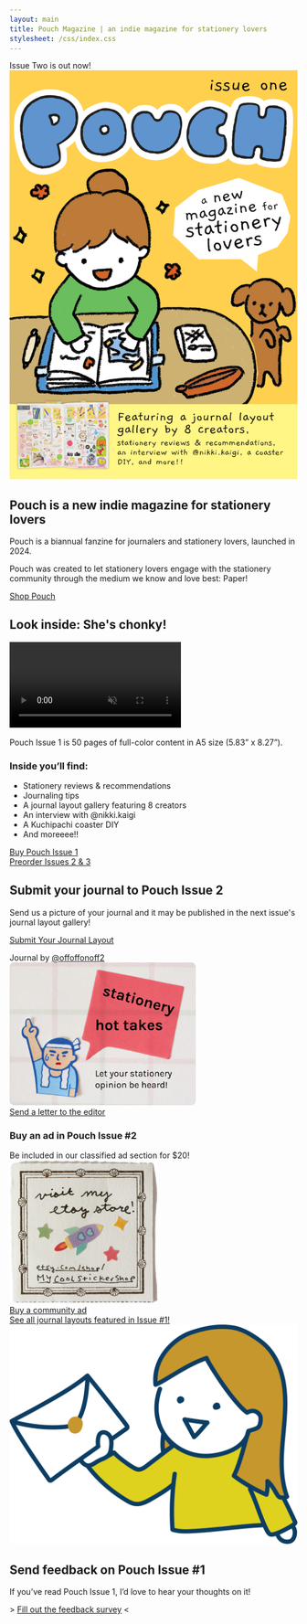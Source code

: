 ```yaml
---
layout: main
title: Pouch Magazine | an indie magazine for stationery lovers
stylesheet: /css/index.css
---
```


<div class="issue2-scene hero">
  <div class="wall">
    <div class="main-scene">
      <div class="prof-bunny-box">
        <div class="prof-dialogue"></div>
        <div class="prof-bunny"></div>
      </div>
      <div class="pouch-out-now">
        <div class="pouch-scene-title"></div>
        <div class="pouch-scene-subtitle">
          Issue Two is out now! 
        </div>
        <div class="pouch-scene-rope"></div>
      </div>
      <div class="shop">
        <!-- <div class="shop-door-open"></div> -->
        <div class="shop-door-closed"></div>
      </div>
    </div>
  </div>
  <div class="floor">
    <div class="floor-scene">
      <div class="bunny-sit"></div>
      <div class="bunny-stand"></div>
    </div>
  </div>
</div>

<div class="intro">

  <div class="mag">
    <img src="/images/cover.png" class="shadowed">
  </div>

  <div class="desc">
    <h2>Pouch is a new indie magazine for stationery lovers</h2>
    <p>Pouch is a biannual fanzine for journalers and stationery lovers, launched in 2024.
    <p>Pouch was created to let stationery lovers engage with the stationery community through the medium we know and love best: Paper!
    <p><a href="https://shop.pouchmagazine.com" class="button">Shop Pouch</a>
  </div>
</div>

<div class="washi-top">
  <div class="container">
    <h2><span>Look inside: She's chonky!</span></h2>
    <video autoplay controls disablepictureinpicture loop muted playsinline preload=auto>
      <source src="/images/flipthrough.mp4" type="video/mp4" />
    </video>
    <div class="look-inside">
      <p>Pouch Issue 1 is 50 pages of full-color content in A5 size (5.83” x 8.27”).
      <h3>Inside you’ll find:</h3>
      <ul>
        <li>Stationery reviews & recommendations
        <li>Journaling tips
        <li>A journal layout gallery featuring 8 creators
        <li>An interview with @nikki.kaigi
        <li>A Kuchipachi coaster DIY
        <li>And moreeee!!
    </div>
  </div>
</div>

<div class="halfpage-rounded">
  <div class="buy-pouch-issue-1">
    <div class="header-image"></div>
    <div class="button-banner">
      <a href="https://shop.pouchmagazine.com/b/DFxGZ" class="button">Buy Pouch Issue 1</a>
    </div>
  </div>
  <div class="buy-2025-subscription">
    <div class="header-image"></div>
    <div class="button-banner">
      <a href="https://shop.pouchmagazine.com/b/preorder-pouch-2-and-3" class="button">Preorder Issues 2 &amp; 3</a>
    </div>
  </div>
</div>

<div class="be-part-of-gallery" id="submit">
  <div class="description">
    <h2>Submit your journal to Pouch Issue 2</h2>
    <p>Send us a picture of your journal and it may be published in the next issue's journal layout gallery!</p>
    <p class="button-banner"><a href="/submit-journal-layout" class="button">Submit Your Journal Layout</a></p>
  </div>
  <div class="header-image"></div>
  <div class="credit">Journal by <a href="https://www.instagram.com/offoffonoff2/" target="_blank">@offoffonoff2</a></div>
</div>

<div class="halfpage-rounded">
  <div class="submit-hot-take">
    <div class="header-image">
      <img src="/images/hottakes.png" height="250" />
    </div>
    <div class="button-banner">
      <a href="/send-hot-take" class="button">Send a letter to the editor</a>
    </div>
  </div>
  <div class="buy-classified-ad">
    <div class="header-image">
      <div class="ad-copy">
        <h3>Buy an ad in Pouch Issue #2</h3>
        <div>Be included in our classified ad section for $20!</div>
      </div>
      <div class="add-image">
        <img src="/images/classified-ads.png" width="260" height="251" />
      </div>
    </div>
    <div class="button-banner">
      <a href="/classifieds" class="button">Buy a community ad</a>
    </div>
  </div>
</div>

<div class="gallery-link">
  <a class="layout-gallery-link" href="/pouch-01/layout-gallery">
    <div class="callout">
      See all journal layouts featured in Issue #1!
    </div>
  </a>
</div>

<div class="feedback">
  <a href="https://vrk2.link/APELyW" target="_blank"><img src="/images/pouch-feedback-graphic.png"></a>
  <div class="feedback-text">
    <h2>Send feedback on Pouch Issue #1</h2>
    <p>If you’ve read Pouch Issue 1, I’d love to hear your thoughts on it!
    <p>&gt; <a href="https://vrk2.link/APELyW" target="_blank">Fill out the feedback survey</a> &lt;
  </div>
</div>